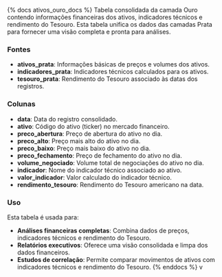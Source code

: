 {% docs ativos_ouro_docs %}
Tabela consolidada da camada Ouro contendo informações financeiras dos ativos, indicadores técnicos e rendimento do Tesouro. Esta tabela unifica os dados das camadas Prata para fornecer uma visão completa e pronta para análises.

### Fontes
- **ativos_prata**: Informações básicas de preços e volumes dos ativos.
- **indicadores_prata**: Indicadores técnicos calculados para os ativos.
- **tesouro_prata**: Rendimento do Tesouro associado às datas dos registros.

### Colunas
- **data**: Data do registro consolidado.
- **ativo**: Código do ativo (ticker) no mercado financeiro.
- **preco_abertura**: Preço de abertura do ativo no dia.
- **preco_alto**: Preço mais alto do ativo no dia.
- **preco_baixo**: Preço mais baixo do ativo no dia.
- **preco_fechamento**: Preço de fechamento do ativo no dia.
- **volume_negociado**: Volume total de negociações do ativo no dia.
- **indicador**: Nome do indicador técnico associado ao ativo.
- **valor_indicador**: Valor calculado do indicador técnico.
- **rendimento_tesouro**: Rendimento do Tesouro americano na data.

### Uso
Esta tabela é usada para:
- **Análises financeiras completas**: Combina dados de preços, indicadores técnicos e rendimento do Tesouro.
- **Relatórios executivos**: Oferece uma visão consolidada e limpa dos dados financeiros.
- **Estudos de correlação**: Permite comparar movimentos de ativos com indicadores técnicos e rendimento do Tesouro.
{% enddocs %}
v